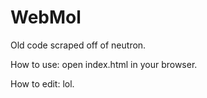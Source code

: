 WebMol
======

Old code scraped off of neutron.

How to use: open index.html in your browser.

How to edit: lol.
